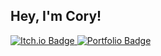 ## Hey, I'm Cory!
<div id="badges">
  <a href="https://nelsoncory.itch.io/">
    <img src="https://img.shields.io/badge/Itch.io-red?style=for-the-badge&logo=itch.io&logoColor=white" alt="Itch.io Badge"/>
  </a>
<a href="https://nelsoncory.com/">
    <img src="https://img.shields.io/badge/Portfolio-purple?style=for-the-badge&logo=windowsterminal&logoColor=white" alt="Portfolio Badge"/>
  </a>
</div>


<!--
**NelsonCory/nelsoncory** is a ✨ _special_ ✨ repository because its `README.md` (this file) appears on your GitHub profile.

Here are some ideas to get you started:

- 🔭 I’m currently working on ...
- 🌱 I’m currently learning ...
- 👯 I’m looking to collaborate on ...
- 🤔 I’m looking for help with ...
- 💬 Ask me about ...
- 📫 How to reach me: ...
- 😄 Pronouns: ...
- ⚡ Fun fact: ...
-->
